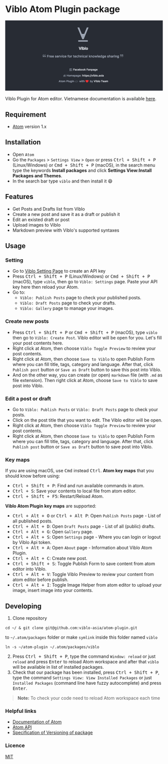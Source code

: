 # Viblo Atom Plugin package

![plugin-screen-shot](./images/ss1.png)

Viblo Plugin for Atom editor. Vietnamese documentation is available [here](./README.vi.md).

## Requirement
- [Atom](https://atom.io/) version 1.x

## Installation
- Open `Atom`
- Go the `Packages` > `Settings View` > `Open` or press <kbd>Ctrl + Shift + P</kbd> (Linux/Windows) or <kbd>Cmd + Shift + P</kbd> (macOS),
in the search menu type the keywords **Install packages** and click **Settings View:Install Packages and Themes**.
- In the search bar type `viblo` and then install it :smile:

## Features
- Get Posts and Drafts list from Viblo
- Create a new post and save it as a draft or publish it
- Edit an existed draft or post
- Upload images to Viblo
- Markdown preview with Viblo's supported syntaxes

## Usage
### Setting
- Go to [Viblo Setting Page](https://viblo.asia/settings/oauth) to create an API key
- Press <kbd>Ctrl + Shift + P</kbd> (Linux/Windows) or <kbd>Cmd + Shift + P</kbd> (macOS), type `viblo`, then go to `Viblo: Settings` page.
Paste your API key here then reload your Atom.
- Go to:
    - `Viblo: Publish Posts` page to check your published posts.
    - `Viblo: Draft Posts` page to check your drafts.
    - `Viblo: Gallery` page to manage your images.

### Create new posts
- Press <kbd>Ctrl + Shift + P</kbd> or <kbd>Cmd + Shift + P</kbd> (macOS), type `viblo` then go to `Viblo: Create Post`.
Viblo editor will be open for you. Let's fill your post contents here.
- Right click at Atom, then choose `Viblo Toggle Preview` to review your post contents.
- Right click at Atom, then choose `Save to Viblo` to open Publish Form where you can fill title, tags, category and language.
After that, click `Publish post` button or `Save as Draft` button to save this post into Viblo.
- And on the other way, you can create (or open) `markdown` file (with `.md` as file extension).
Then right click  at Atom, choose `Save to Viblo` to save post into Viblo.

### Edit a post or draft
- Go to `Viblo: Publish Posts` or `Viblo: Draft Posts` page to check your posts.
- Click on the post title that you want to edit. The Viblo editor will be open.
- Right click at Atom, then choose `Viblo Toggle Preview` to review your post contents.
- Right click at Atom, then choose `Save to Viblo` to open Publish Form where you can fill title, tags, category and language.
After that, click `Publish post` button or `Save as Draft` button to save post into Viblo.

### Key maps
 If you are using macOS, use <kbd>Cmd</kbd> instead <kbd>Ctrl</kbd>.
**Atom key maps** that you should know before using:
- <kbd>Ctrl + Shift + P</kbd>: Find and run available commands in atom.
- <kbd>Ctrl + S</kbd>: Save your contents to local file from atom editor.
- <kbd>Ctrl + Shift + F5</kbd>: Restart/Reload Atom.

**Viblo Atom Plugin key maps** are supported:
- <kbd>Ctrl + Alt + O</kbd> or <kbd>Ctrl + Alt P</kbd>: Open `Publish Posts` page - List of all published posts.
- <kbd>Ctrl + Alt + D</kbd>: Open `Draft Posts` page - List of all (public) drafts.
- <kbd>Ctrl + Alt + G</kbd>: Open `Gallery` page.
- <kbd>Ctrl + Alt + S</kbd>: Open `Settings` page - Where you can login or logout by Viblo Api token.
- <kbd>Ctrl + Alt + A</kbd>: Open `About` page - Information about Viblo Atom Plugin.
- <kbd>Ctrl + Alt + C</kbd>: Create new post.
- <kbd>Ctrl + Shift + S</kbd>: Toggle Publish Form to save content from atom editor into Viblo.
- <kbd>Ctrl + Alt + V</kbd>: Toggle Viblo Preview to review your content from atom editor before publish.
- <kbd>Ctrl + Alt + I</kbd>: Toggle Image Helper from atom editor to upload your image, insert image into your contents.

## Developing
1. Clone repository
```
cd ~/ & git clone git@github.com:viblo-asia/atom-plugin.git
```
 to `~/.atom/packages` folder or make `symlink` inside this folder named `viblo`
```
ln -s ~/atom-plugin ~/.atom/packages/viblo
```

2. Press <kbd>Ctrl + Shift + P</kbd>, type the command `Window: reload` or just `reload` and press <kbd>Enter</kbd>
to reload Atom workspace and after that `viblo` will be available in list of installed packages.
3. Check that our package has been installed, press <kbd>Ctrl + Shift + P</kbd>, type the command
`Settings View: View Installed Packages` or just `Installed Packages` (command line have fuzzy autocomplete)
and press <kbd>Enter</kbd>.

> **Note:** To check your code need to reload Atom workspace each time

### Helpful links
- [Documentation of Atom](https://atom.io/docs)
- [Atom API](https://atom.io/docs/api/)
- [Specification of Versioning of package](http://semver.org/)

### Licence
[MIT](./LICENSE.md)
